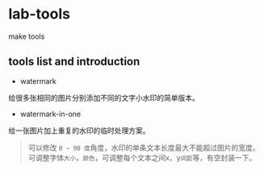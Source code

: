 # lab-tools
make tools

## tools list and introduction

* watermark

给很多张相同的图片分别添加不同的文字小水印的简单版本。

* watermark-in-one

给一张图片加上重复的水印的临时处理方案。

> 可以修改 `0 ~ 90 度`角度，水印的单条文本长度最大不能超过图片的宽度。可调整字体`大小`，`颜色`，可调整每个文本之间x，y`间距`等，有空封装一下。